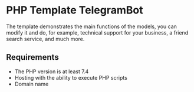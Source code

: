# PHP Template TelegramBot
The template demonstrates the main functions of the models, you can modify it and do, for example, technical support for your business, a friend search service, and much more.

## Requirements
- The PHP version is at least 7.4
- Hosting with the ability to execute PHP scripts
- Domain name


